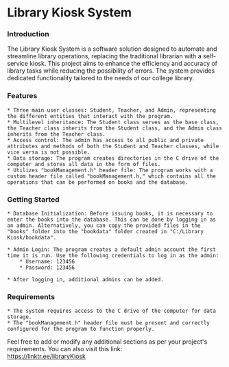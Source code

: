<h1>Library Kiosk System</h1>

<h3>Introduction</h3> 

The Library Kiosk System is a software solution designed to automate and streamline library operations, replacing the traditional librarian with a self-service kiosk. This project aims to enhance the efficiency and accuracy of library tasks while reducing the possibility of errors. The system provides dedicated functionality tailored to the needs of our college library.
<h3>Features</h3>

    * Three main user classes: Student, Teacher, and Admin, representing the different entities that interact with the program.
    * Multilevel inheritance: The Student class serves as the base class, the Teacher class inherits from the Student class, and the Admin class inherits from the Teacher class.
    * Access control: The admin has access to all public and private attributes and methods of both the Student and Teacher classes, while vice versa is not possible.
    * Data storage: The program creates directories in the C drive of the computer and stores all data in the form of files.
    * Utilizes "bookManagement.h" header file: The program works with a custom header file called "bookManagement.h," which contains all the operations that can be performed on books and the database.

<h3>Getting Started</h3>

    * Database Initialization: Before issuing books, it is necessary to enter the books into the database. This can be done by logging in as an admin. Alternatively, you can copy the provided files in the "books" folder into the "bookdata" folder created in "C:/Library Kiosk/bookdata".

    * Admin Login: The program creates a default admin account the first time it is run. Use the following credentials to log in as the admin:
        * Username: 123456
        * Password: 123456

    * After logging in, additional admins can be added.

<h3>Requirements</h3>

    * The system requires access to the C drive of the computer for data storage.
    * The "bookManagement.h" header file must be present and correctly configured for the program to function properly.


Feel free to add or modify any additional sections as per your project's requirements.
You can also visit this link:  
https://linktr.ee/libraryKiosk
